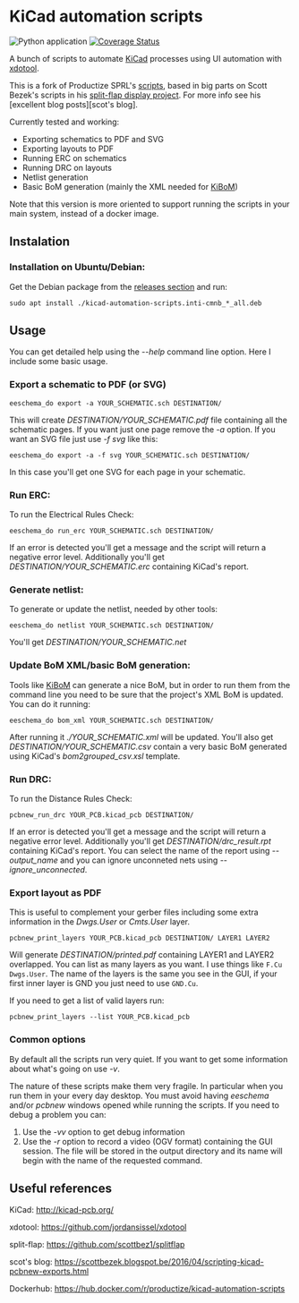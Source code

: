 KiCad automation scripts
========================

![Python application](https://github.com/INTI-CMNB/kicad-automation-scripts/workflows/Python%20application/badge.svg) [![Coverage Status](https://coveralls.io/repos/github/INTI-CMNB/kicad-automation-scripts/badge.svg?branch=master)](https://coveralls.io/github/INTI-CMNB/kicad-automation-scripts?branch=master)

A bunch of scripts to automate [KiCad](https://www.kicad-pcb.org/) processes using UI automation with [xdotool](https://www.semicomplete.com/projects/xdotool/).

This is a fork of Productize SPRL's  [scripts](https://github.com/productize/kicad-automation-scripts), based in big parts on Scott Bezek's scripts in his 
[split-flap display project](https://scottbez1.github.io/splitflap/).
For more info see his [excellent blog posts][scot's blog].

Currently tested and working:

- Exporting schematics to PDF and SVG
- Exporting layouts to PDF 
- Running ERC on schematics
- Running DRC on layouts
- Netlist generation
- Basic BoM generation (mainly the XML needed for [KiBoM](https://github.com/SchrodingersGat/KiBoM))

Note that this version is more oriented to support running the scripts in your main system, instead of a docker image.

## Instalation

### Installation on Ubuntu/Debian:

Get the Debian package from the [releases section](https://github.com/INTI-CMNB/kicad-automation-scripts/releases) and run:
```
sudo apt install ./kicad-automation-scripts.inti-cmnb_*_all.deb 
```

## Usage

You can get detailed help using the *--help* command line option. Here I include some basic usage.

### Export a schematic to PDF (or SVG)

```
eeschema_do export -a YOUR_SCHEMATIC.sch DESTINATION/
```
This will create *DESTINATION/YOUR_SCHEMATIC.pdf* file containing all the schematic pages. If you want just one page remove the *-a* option. If you want an SVG file just use *-f svg* like this:
```
eeschema_do export -a -f svg YOUR_SCHEMATIC.sch DESTINATION/
```
In this case you'll get one SVG for each page in your schematic.

### Run ERC:

To run the Electrical Rules Check:
```
eeschema_do run_erc YOUR_SCHEMATIC.sch DESTINATION/
```
If an error is detected you'll get a message and the script will return a negative error level. Additionally you'll get *DESTINATION/YOUR_SCHEMATIC.erc* containing KiCad's report.

### Generate netlist:

To generate or update the netlist, needed by other tools:
``` 
eeschema_do netlist YOUR_SCHEMATIC.sch DESTINATION/
```
You'll get *DESTINATION/YOUR_SCHEMATIC.net*

### Update BoM XML/basic BoM generation:

Tools like [KiBoM](https://github.com/SchrodingersGat/KiBoM) can generate a nice BoM, but in order to run them from the command line you need to be sure that the project's XML BoM is updated. You can do it running:
``` 
eeschema_do bom_xml YOUR_SCHEMATIC.sch DESTINATION/
```
After running it *./YOUR_SCHEMATIC.xml* will be updated. You'll also get *DESTINATION/YOUR_SCHEMATIC.csv* contain a very basic BoM generated using KiCad's *bom2grouped_csv.xsl* template.

### Run DRC:

To run the Distance Rules Check:
```
pcbnew_run_drc YOUR_PCB.kicad_pcb DESTINATION/
```
If an error is detected you'll get a message and the script will return a negative error level. Additionally you'll get *DESTINATION/drc_result.rpt* containing KiCad's report. You can select the name of the report using *--output_name* and you can ignore unconneted nets using *--ignore_unconnected*.

### Export layout as PDF

This is useful to complement your gerber files including some extra information in the *Dwgs.User* or *Cmts.User* layer.
```
pcbnew_print_layers YOUR_PCB.kicad_pcb DESTINATION/ LAYER1 LAYER2
```
Will generate *DESTINATION/printed.pdf* containing LAYER1 and LAYER2 overlapped. You can list as many layers as you want. I use things like ```F.Cu Dwgs.User```. The name of the layers is the same you see in the GUI, if your first inner layer is GND you just need to use ```GND.Cu```.

If you need to get a list of valid layers run:

```
pcbnew_print_layers --list YOUR_PCB.kicad_pcb
```

### Common options

By default all the scripts run very quiet. If you want to get some information about what's going on use *-v*. 

The nature of these scripts make them very fragile. In particular when you run them in your every day desktop. You must avoid having *eeschema* and/or *pcbnew* windows opened while running the scripts. If you need to debug a problem you can:
1. Use the *-vv* option to get debug information
2. Use the *-r* option to record a video (OGV format) containing the GUI session. The file will be stored in the output directory and its name will begin with the name of the requested command.

## Useful references

KiCad: http://kicad-pcb.org/

xdotool: https://github.com/jordansissel/xdotool

split-flap: https://github.com/scottbez1/splitflap

scot's blog: https://scottbezek.blogspot.be/2016/04/scripting-kicad-pcbnew-exports.html

Dockerhub: https://hub.docker.com/r/productize/kicad-automation-scripts
